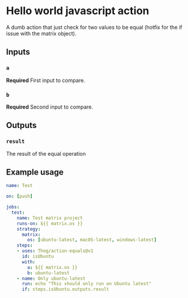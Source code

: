 # Hello world javascript action

A dumb action that just check for two values to be equal (hotfix for the if issue with the matrix object).

## Inputs

### `a`

**Required** First input to compare.

### `b`

**Required** Second input to compare.


## Outputs

### `result`

The result of the equal operation

## Example usage

```yaml
name: Test

on: [push]

jobs:
  test:
    name: Test matrix project
    runs-on: ${{ matrix.os }}
    strategy:
      matrix:
        os: [ubuntu-latest, macOS-latest, windows-latest]
    steps:
    - uses: Thog/action-equals@v1
      id: isUbuntu
      with:
        a: ${{ matrix.os }}
        b: ubuntu-latest
    - name: Only ubuntu-latest
      run: echo "This should only run on Ubuntu latest"
      if: steps.isUbuntu.outputs.result
````